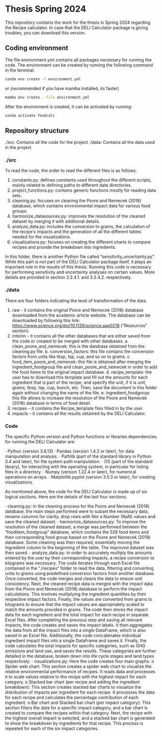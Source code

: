 # Thesis Spring 2024

This repository contains the work for the thesis in Spring 2024 regarding the Recipe calculator. In case that the DELI Calculator package is giving troubles, you can download this version.

## Coding environment

The file environment.yml contains all packages necessary for running the code.
The environment can be created by running the following command in the terminal:

```bash
conda env create -f environment.yml
```

or (recommended if you have mamba installed, its faster)

```bash
mamba env create --file environment.yml
```

After the environment is created, it can be activated by running:

```bash
conda activate foodcalc
```

## Repository structure

./src: Contains all the code for the project
./data: Contains all the data used in the project

### ./src

To read the code, the order to read the different files is as follows:

1.	constants.py: defines constants used throughout the different scripts, mainly related to defining paths to different data directories.
2.	project_functions.py: contains generic functions mostly for reading data sets.
3.	cleaning.py: focuses on cleaning the Poore and Nemecek (2018) database, which contains environmental impact data for various food groups.
4.	harmonize_datasources.py: improves the resolution of the cleaned dataset by merging it with additional details. 
5.	analyze_data.py: includes the conversion to grams, the calculation of the recipe's impacts and the generation of all the different tables needed for the visualizations.
6.	visualizations.py: focuses on creating the different charts to compare recipes and provide the breakdown into ingredients.

In this folder, there is another Python file called “sensitivity_uncertainty.py”. While this part is not part of the DELI Calculator package itself, it plays an important role in the results of this thesis. Running this code is necessary for performing sensitivity and uncertainty analyses on certain values. More details are provided in section 3.2.4.1. and 3.2.4.2. respectively.

### ./data

There are four folders indicating the level of transformation of the data.

1.	raw - it contains the original Poore and Nemecek (2018) database downloaded from the academic article website. The database can be downloaded by following this link: https://www.science.org/doi/10.1126/science.aaq0216 ("Resources" section).
2.	interim - it contains all the other databases that are either saved from the code or created to be merged with other databases.
a.	clean_poore_and_nemecek: this is the database obtained from the cleaning.py file.
b.	conversion_factors: this file contains the conversion factors from units like tbsp, tsp, cup, and so on to grams.
c.	food_item_poore_and_nemecek: this file is obtained after merging the ingredient_foodgroup file and clean_poore_and_nemecek in order to add the food items to the original impact database.
d.	recipe_template: the user has to download this template and fill out the amounts for each ingredient that is part of the recipe, and specify the unit, if it is unit, grams, tbsp, tsp, cup, bunch, etc. Then, save the document in this folder again without changing the name of the file.
e.	ingredient_foodgroup: this file allows to increase the resolution of the Poore and Nemecek (2018) database in terms of food detail.
3.	recipes – it contains the Recipe_template files filled in by the user.
4.	impacts – it contains all the results obtained by the DELI Calculator.

### Code

The specific Python version and Python functions or libraries dependencies for running the DELI Calculator are:

·	Python (version 3.8.13)
·	Pandas (version 1.4.2 or later), for data manipulation and analysis.
·	Pathlib (part of the standard library in Python 3.4 and later), for file system path manipulation.
·	OS (part of the standard library), for interacting with the operating system, in particular for listing files in a directory.
·	Numpy (version 1.22.4 or later), for numerical operations on arrays.
·	Matplotlib.pyplot (version 3.5.3 or later), for creating visualizations.

As mentioned above, the code for the DELI Calculator is made up of six logical sections. Here are the details of the last four sections.

·	cleaning.py: In the cleaning process for the Poore and Nemecek (2018) database, the main steps performed were to subset the necessary data, rename columns for clarity, drop rows with Not a Number (NaN) values and save the cleaned dataset.
·	harmonize_datasources.py: To improve the resolution of the cleaned dataset, a merge was performed between the “fooditem_foodgroup” database, which contains the 528 food items and their corresponding food group based on the Poore and Nemecek (2018) database. Some cleaning was then required, essentially moving the Ingredient column to the beginning of the table. The improved dataset was then saved.
·	analyze_data.py: In order to accurately multiply the amounts entered by the user by their corresponding impacts, a recipe conversion to kilograms was necessary. The code iterates through each Excel file contained in the “./recipes” folder to read the data, filtering and converting units to grams using predefined conversion factors from another database. Once converted, the code merges and cleans the data to ensure unit consistency. 
Next, the cleaned recipe data is merged with the impact data from the Poore and Nemecek (2018) database to perform the impact calculations. This involves multiplying the ingredient quantities by their respective impact factors. Finally, the values are converted from grams to kilograms to ensure that the impact values are appropriately scaled to match the amounts provided in grams. The code then stores the impact data for each ingredient and the total impact for each recipe in separate Excel files.
After completing the previous step and saving all relevant impacts, the code creates and saves the impact labels. It then aggregates the data from all the impact files into a single DataFrame, which is also saved in an Excel file. Additionally, the code concatenates individual ingredient impact files into a single DataFrame and saves it. 
Finally, the code calculates the total impacts for specific categories, such as GHG emissions and land use, and saves the results. These categories are further detailed in the database, broken down into life cycle stages and land types respectively.
·	visualizations.py: Here the code creates four main graphs.
o	Spider web chart: This section creates a spider web chart to visualize the relative environmental performance of recipes. It reads data and processes it to scale values relative to the recipe with the highest impact for each category.
o	Stacked bar chart (per recipe and adding the ingredient breakdown): This section creates stacked bar charts to visualize the distribution of impacts per ingredient for each recipe. It processes the data for each recipe and calculates the percentage contribution of each ingredient.
o	Bar chart and Stacked bar chart (per impact category): This section filters the data for a specific impact category, and a bar chart is created to compare the recipes within that category. Next, the recipe with the highest overall impact is selected, and a stacked bar chart is generated to show the breakdown by ingredients for that recipe. This process is repeated for each of the six impact categories.
